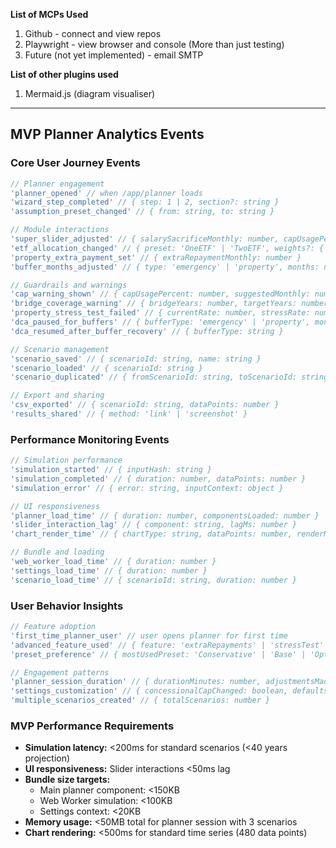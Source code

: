**List of MCPs Used**

1. Github - connect and view repos
2. Playwright - view browser and console (More than just testing)
3. Future (not yet implemented) - email SMTP

**List of other plugins used**
1. Mermaid.js (diagram visualiser)

---

## MVP Planner Analytics Events

### Core User Journey Events
```javascript
// Planner engagement
'planner_opened' // when /app/planner loads
'wizard_step_completed' // { step: 1 | 2, section?: string }
'assumption_preset_changed' // { from: string, to: string }

// Module interactions
'super_slider_adjusted' // { salarySacrificeMonthly: number, capUsagePercent: number }
'etf_allocation_changed' // { preset: 'OneETF' | 'TwoETF', weights?: { aus: number, global: number } }
'property_extra_payment_set' // { extraRepaymentMonthly: number }
'buffer_months_adjusted' // { type: 'emergency' | 'property', months: number }

// Guardrails and warnings
'cap_warning_shown' // { capUsagePercent: number, suggestedMonthly: number }
'bridge_coverage_warning' // { bridgeYears: number, targetYears: number }
'property_stress_test_failed' // { currentRate: number, stressRate: number }
'dca_paused_for_buffers' // { bufferType: 'emergency' | 'property', monthsShort: number }
'dca_resumed_after_buffer_recovery' // { bufferType: string }

// Scenario management
'scenario_saved' // { scenarioId: string, name: string }
'scenario_loaded' // { scenarioId: string }
'scenario_duplicated' // { fromScenarioId: string, toScenarioId: string }

// Export and sharing
'csv_exported' // { scenarioId: string, dataPoints: number }
'results_shared' // { method: 'link' | 'screenshot' }
```

### Performance Monitoring Events
```javascript
// Simulation performance
'simulation_started' // { inputHash: string }
'simulation_completed' // { duration: number, dataPoints: number }
'simulation_error' // { error: string, inputContext: object }

// UI responsiveness  
'planner_load_time' // { duration: number, componentsLoaded: number }
'slider_interaction_lag' // { component: string, lagMs: number }
'chart_render_time' // { chartType: string, dataPoints: number, renderMs: number }

// Bundle and loading
'web_worker_load_time' // { duration: number }
'settings_load_time' // { duration: number }
'scenario_load_time' // { scenarioId: string, duration: number }
```

### User Behavior Insights
```javascript
// Feature adoption
'first_time_planner_user' // user opens planner for first time
'advanced_feature_used' // { feature: 'extraRepayments' | 'stressTest' | 'customWeights' }
'preset_preference' // { mostUsedPreset: 'Conservative' | 'Base' | 'Optimistic' }

// Engagement patterns
'planner_session_duration' // { durationMinutes: number, adjustmentsMade: number }
'settings_customization' // { concessionalCapChanged: boolean, defaultsChanged: boolean }
'multiple_scenarios_created' // { totalScenarios: number }
```

### MVP Performance Requirements
- **Simulation latency:** <200ms for standard scenarios (<40 years projection)
- **UI responsiveness:** Slider interactions <50ms lag
- **Bundle size targets:** 
  - Main planner component: <150KB
  - Web Worker simulation: <100KB
  - Settings context: <20KB
- **Memory usage:** <50MB total for planner session with 3 scenarios
- **Chart rendering:** <500ms for standard time series (480 data points)